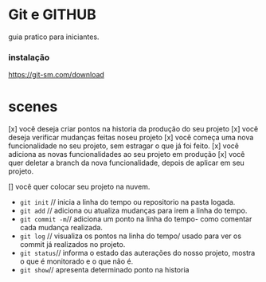 # Git e GITHUB

guia pratico para iniciantes.

### instalação 
https://git-sm.com/download

# scenes

[x] você deseja  criar pontos na  historia  da produção do seu projeto
[x] você deseja verificar mudanças feitas noseu projeto
[x] você começa uma nova funcionalidade no seu projeto, sem estragar o que já foi feito.
[x] você adiciona as novas funcionalidades ao seu projeto em produção
[x] você quer deletar  a branch da nova funcionalidade, depois de aplicar em seu projeto.

[] você quer colocar seu projeto na nuvem.

- `git init` // inicia a linha do tempo ou repositorio na pasta logada.
- `git add` // adiciona ou atualiza mudanças para irem a linha do tempo.
- `git commit -m`// adiciona um ponto na linha do tempo- como comentar cada mudança realizada.
- `git log` // visualiza os pontos na linha do tempo/ usado para ver os commit já realizados no projeto.
- `git status`// informa o estado das auterações do nosso projeto, mostra o que  é monitorado e o que não é.
- `git show`// apresenta determinado ponto na historia
